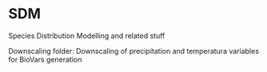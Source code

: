 # SDM
Species Distribution Modelling and related stuff

Downscaling folder: Downscaling of precipitation and temperatura variables for BioVars generation
